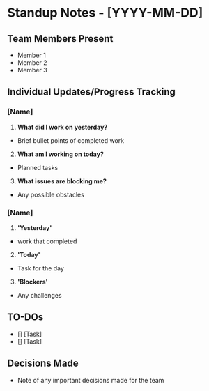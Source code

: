 # Standup Notes - [YYYY-MM-DD]

## Team Members Present
- Member 1
- Member 2
- Member 3

## Individual Updates/Progress Tracking

### [Name]
1. **What did I work on yesterday?**
- Brief bullet points of completed work

2. **What am I working on today?**
- Planned tasks

3. **What issues are blocking me?**
- Any possible obstacles

### [Name]
1. **'Yesterday'**
- work that completed

2. **'Today'**
- Task for the day

3. **'Blockers'**
- Any challenges

## TO-DOs
- [] [Task]
- [] [Task]

## Decisions Made
- Note of any important decisions made for the team

